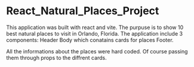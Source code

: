 # React_Natural_Places_Project

This application was built with react and vite. The purpuse is to show 10 best natural places to visit in Orlando, Florida.
The application include 3 components:
Header
Body which conatains cards for places
Footer.

All the informations about the places were hard coded. Of course passing them through props to the diffrent cards.
